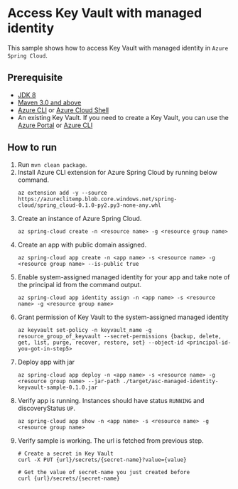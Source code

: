 # Access Key Vault with managed identity

This sample shows how to access Key Vault with managed identity in `Azure Spring Cloud`.

## Prerequisite

* [JDK 8](https://docs.microsoft.com/en-us/azure/java/jdk/java-jdk-install)
* [Maven 3.0 and above](http://maven.apache.org/install.html)
* [Azure CLI](https://docs.microsoft.com/en-us/cli/azure/install-azure-cli?view=azure-cli-latest) or [Azure Cloud Shell](https://docs.microsoft.com/en-us/azure/cloud-shell/overview)
* An existing Key Vault. If you need to create a Key Vault, you can use the [Azure Portal](https://docs.microsoft.com/en-us/azure/key-vault/secrets/quick-create-portal) or [Azure CLI](https://docs.microsoft.com/en-us/cli/azure/keyvault?view=azure-cli-latest#az-keyvault-create)

## How to run 

1. Run `mvn clean package`.
2. Install Azure CLI extension for Azure Spring Cloud by running below command.
    ```
    az extension add -y --source https://azureclitemp.blob.core.windows.net/spring-cloud/spring_cloud-0.1.0-py2.py3-none-any.whl
    ```
3. Create an instance of Azure Spring Cloud.
    ```
    az spring-cloud create -n <resource name> -g <resource group name>
    ```
4. Create an app with public domain assigned.
    ```
    az spring-cloud app create -n <app name> -s <resource name> -g <resource group name> --is-public true 
    ```
5. Enable system-assigned managed identity for your app and take note of the principal id from the command output.
   ```
   az spring-cloud app identity assign -n <app name> -s <resource name> -g <resource group name>
   ```
6. Grant permission of Key Vault to the system-assigned managed identity
    ```
    az keyvault set-policy -n keyvault_name -g resource_group_of_keyvault --secret-permissions {backup, delete, get, list, purge, recover, restore, set} --object-id <principal-id-you-got-in-step5>
    ```
7. Deploy app with jar
    ```
    az spring-cloud app deploy -n <app name> -s <resource name> -g <resource group name> --jar-path ./target/asc-managed-identity-keyvault-sample-0.1.0.jar
    ```
8.  Verify app is running. Instances should have status `RUNNING` and discoveryStatus `UP`. 
    ```
    az spring-cloud app show -n <app name> -s <resource name> -g <resource group name>
    ```
9. Verify sample is working. The url is fetched from previous step.
    ```
    # Create a secret in Key Vault
    curl -X PUT {url}/secrets/{secret-name}?value={value}

    # Get the value of secret-name you just created before
    curl {url}/secrets/{secret-name}
    ```